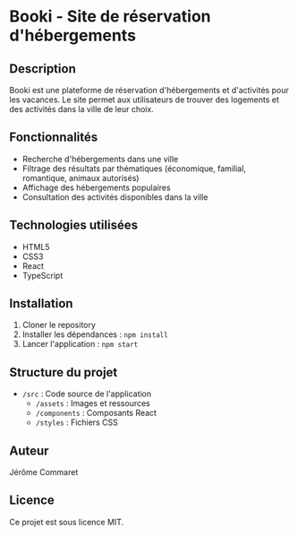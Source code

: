 # Booki - Site de réservation d'hébergements

## Description
Booki est une plateforme de réservation d'hébergements et d'activités pour les vacances. Le site permet aux utilisateurs de trouver des logements et des activités dans la ville de leur choix.

## Fonctionnalités
- Recherche d'hébergements dans une ville
- Filtrage des résultats par thématiques (économique, familial, romantique, animaux autorisés)
- Affichage des hébergements populaires
- Consultation des activités disponibles dans la ville

## Technologies utilisées
- HTML5
- CSS3
- React
- TypeScript

## Installation
1. Cloner le repository
2. Installer les dépendances : `npm install`
3. Lancer l'application : `npm start`

## Structure du projet
- `/src` : Code source de l'application
  - `/assets` : Images et ressources
  - `/components` : Composants React
  - `/styles` : Fichiers CSS

## Auteur
Jérôme Commaret

## Licence
Ce projet est sous licence MIT.

